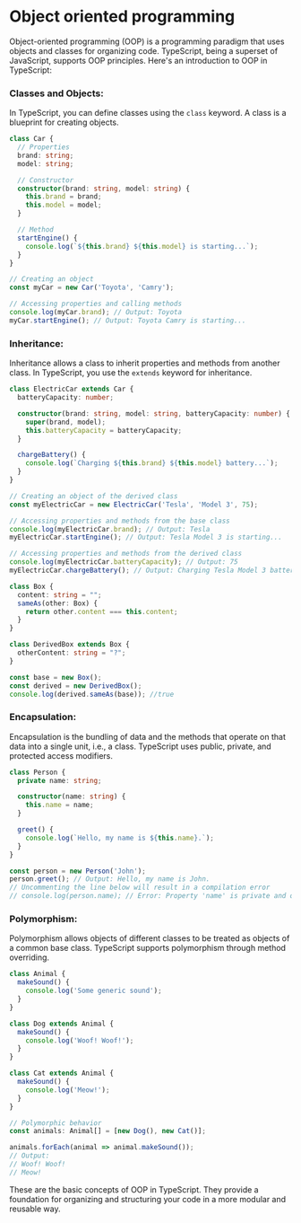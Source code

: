 # Object oriented programming

Object-oriented programming (OOP) is a programming paradigm that uses objects and classes for organizing code. TypeScript, being a superset of JavaScript, supports OOP principles. Here's an introduction to OOP in TypeScript:

### Classes and Objects:

In TypeScript, you can define classes using the `class` keyword. A class is a blueprint for creating objects.

```typescript
class Car {
  // Properties
  brand: string;
  model: string;

  // Constructor
  constructor(brand: string, model: string) {
    this.brand = brand;
    this.model = model;
  }

  // Method
  startEngine() {
    console.log(`${this.brand} ${this.model} is starting...`);
  }
}

// Creating an object
const myCar = new Car('Toyota', 'Camry');

// Accessing properties and calling methods
console.log(myCar.brand); // Output: Toyota
myCar.startEngine(); // Output: Toyota Camry is starting...
```

### Inheritance:

Inheritance allows a class to inherit properties and methods from another class. In TypeScript, you use the `extends` keyword for inheritance.

```typescript
class ElectricCar extends Car {
  batteryCapacity: number;

  constructor(brand: string, model: string, batteryCapacity: number) {
    super(brand, model);
    this.batteryCapacity = batteryCapacity;
  }

  chargeBattery() {
    console.log(`Charging ${this.brand} ${this.model} battery...`);
  }
}

// Creating an object of the derived class
const myElectricCar = new ElectricCar('Tesla', 'Model 3', 75);

// Accessing properties and methods from the base class
console.log(myElectricCar.brand); // Output: Tesla
myElectricCar.startEngine(); // Output: Tesla Model 3 is starting...

// Accessing properties and methods from the derived class
console.log(myElectricCar.batteryCapacity); // Output: 75
myElectricCar.chargeBattery(); // Output: Charging Tesla Model 3 battery...
```

```typescript
class Box {
  content: string = "";
  sameAs(other: Box) {
    return other.content === this.content;
  }
}

class DerivedBox extends Box {
  otherContent: string = "?";
}

const base = new Box();
const derived = new DerivedBox();
console.log(derived.sameAs(base)); //true
```
### Encapsulation:

Encapsulation is the bundling of data and the methods that operate on that data into a single unit, i.e., a class. TypeScript uses public, private, and protected access modifiers.

```typescript
class Person {
  private name: string;

  constructor(name: string) {
    this.name = name;
  }

  greet() {
    console.log(`Hello, my name is ${this.name}.`);
  }
}

const person = new Person('John');
person.greet(); // Output: Hello, my name is John.
// Uncommenting the line below will result in a compilation error
// console.log(person.name); // Error: Property 'name' is private and only accessible within class 'Person'.
```

### Polymorphism:

Polymorphism allows objects of different classes to be treated as objects of a common base class. TypeScript supports polymorphism through method overriding.

```typescript
class Animal {
  makeSound() {
    console.log('Some generic sound');
  }
}

class Dog extends Animal {
  makeSound() {
    console.log('Woof! Woof!');
  }
}

class Cat extends Animal {
  makeSound() {
    console.log('Meow!');
  }
}

// Polymorphic behavior
const animals: Animal[] = [new Dog(), new Cat()];

animals.forEach(animal => animal.makeSound());
// Output:
// Woof! Woof!
// Meow!
```

These are the basic concepts of OOP in TypeScript. They provide a foundation for organizing and structuring your code in a more modular and reusable way.
